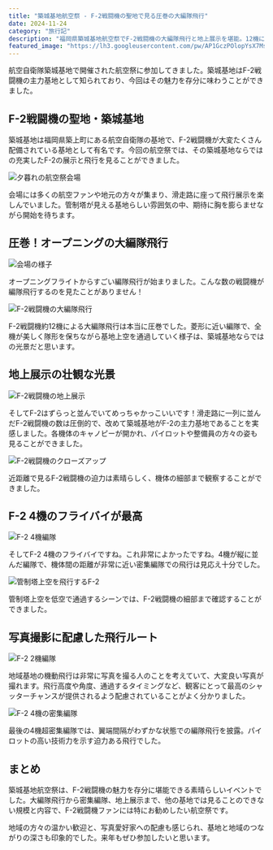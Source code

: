 ```yaml
---
title: "築城基地航空祭 - F-2戦闘機の聖地で見る圧巻の大編隊飛行"
date: 2024-11-24
category: "旅行記"
description: "福岡県築城基地航空祭でF-2戦闘機の大編隊飛行と地上展示を堪能。12機による圧巻の編隊飛行や地上にずらりと並んだF-2の壮観な様子をレポート。"
featured_image: "https://lh3.googleusercontent.com/pw/AP1GczPOlopYsX7MsPiOXw8nvq96XLT415gyFtErPhUNZ2N-AGkoAJ1s2zA3qgUezSvFKTLBripmMh4-e2_StP5ujEPxpif7Y7FW8j7CTMx33xYMi6pjjZoLuK81Kq5VM_SLv3ugOuSflzqbisRoDuO6p-EKXQ=s1621?authuser=0"
---
```


<!-- 元のGoogle Photosリンク: https://photos.app.goo.gl/6WBcxyYhbk64D8gVA -->

航空自衛隊築城基地で開催された航空祭に参加してきました。築城基地はF-2戦闘機の主力基地として知られており、今回はその魅力を存分に味わうことができました。

## F-2戦闘機の聖地・築城基地

築城基地は福岡県築上町にある航空自衛隊の基地で、F-2戦闘機が大変たくさん配備されている基地として有名です。今回の航空祭では、その築城基地ならではの充実したF-2の展示と飛行を見ることができました。

![夕暮れの航空祭会場](https://lh3.googleusercontent.com/pw/AP1GczPo91Oxu7MxXkquKzjgRCfrS9T1IZ2-KSh5ej_rQZiwTEU0dEjMm1gDWHSXNt2WBN8uhjWsnOcBllgKIe6MxDhYDSw053v1SY1ZO5DuQ1KX2Xc710C4=s1621?authuser=0)

会場には多くの航空ファンや地元の方々が集まり、滑走路に座って飛行展示を楽しんでいました。管制塔が見える基地らしい雰囲気の中、期待に胸を膨らませながら開始を待ちます。

## 圧巻！オープニングの大編隊飛行

![会場の様子](https://lh3.googleusercontent.com/pw/AP1GczMUQv2teFoas1TWjeKS6YbS8aYiNrNeKMhCWC4rgkzQdZPCregIZ6votZHrSfxi7P1wEobopgQsL_qSdwe1ak7_2SyDwj_SeAHO4TJ3bEr4DZyYvIpQ=s1621?authuser=0)

オープニングフライトからすごい編隊飛行が始まりました。こんな数の戦闘機が編隊飛行するのを見たことがありません！

![F-2戦闘機の大編隊飛行](https://lh3.googleusercontent.com/pw/AP1GczPOlopYsX7MsPiOXw8nvq96XLT415gyFtErPhUNZ2N-AGkoAJ1s2zA3qgUezSvFKTLBripmMh4-e2_StP5ujEPxpif7Y7FW8j7CTMx33xYMi6pjjZoLuK81Kq5VM_SLv3ugOuSflzqbisRoDuO6p-EKXQ=s1621?authuser=0)

F-2戦闘機約12機による大編隊飛行は本当に圧巻でした。菱形に近い編隊で、全機が美しく隊形を保ちながら基地上空を通過していく様子は、築城基地ならではの光景だと思います。

## 地上展示の壮観な光景

![F-2戦闘機の地上展示](https://lh3.googleusercontent.com/pw/AP1GczNdfb1Lu96ivWSFHtfx5IPDa8PtIaBb9iqbwP_w5tAF96OsvODNqW6hcZgsWUmlGWhYKSuH226AAmWT-ZH34u6GurvM1GxFJSWCkYUkXz0lxwH3MiOko05Q3g6jMRl-WDcK1Nd540yEYSAKZ0P14UrvCQ=s1621?authuser=0)

そしてF-2はずらっと並んでいてめっちゃかっこいいです！滑走路に一列に並んだF-2戦闘機の数は圧倒的で、改めて築城基地がF-2の主力基地であることを実感しました。各機体のキャノピーが開かれ、パイロットや整備員の方々の姿も見ることができました。

![F-2戦闘機のクローズアップ](https://lh3.googleusercontent.com/pw/AP1GczOZBLyxrOiG47Ks3827UISptfnmllIo_O1QgBf2PaNAajSzBTN7jXXcopwcn0jQ2Ycj-jJGy1TmrI0CNdioIy3CSmoabyLxjdSM6vq5OpP9r8heuWdI1WP8Zm-i3i6YZOFu2laz-F-rJdksHPVOqjR-uA=s1621?authuser=0)

近距離で見るF-2戦闘機の迫力は素晴らしく、機体の細部まで観察することができました。

## F-2 4機のフライバイが最高

![F-2 4機編隊](https://lh3.googleusercontent.com/pw/AP1GczPOdZg-JFrBXhKSpZS1vjGAvJyBcJSi6s62qGgom0Jy_jyTZb6WWTde0PuxeTSgi6uPa9RjvWxDdcDyganBt0N56MdG9CY6qyxNucDtjEYBuf8u2l8FD3Do2eqmkVfXoclZHDExvHK1pYDgZo9zT3M9HA=s1621?authuser=0)

そしてF-2 4機のフライバイですね。これ非常によかったですね。4機が縦に並んだ編隊で、機体間の距離が非常に近い密集編隊での飛行は見応え十分でした。

![管制塔上空を飛行するF-2](https://lh3.googleusercontent.com/pw/AP1GczPxzCTPMpnv3jhR0YNoMJOy0fusU_P32pprYOB09FiSXQc7rGdCasWYHC_tHpjf-lfRFLQTxpPWk-e1nv1ycmbAgmR97x74Kxll8cF2i4E4a0wolkCe08mAd3F-JeQg4LmPkC0oHBlbHKZ_VbKAydTmqQ=s1621?authuser=0)

管制塔上空を低空で通過するシーンでは、F-2戦闘機の細部まで確認することができました。

## 写真撮影に配慮した飛行ルート

![F-2 2機編隊](https://lh3.googleusercontent.com/pw/AP1GczOPrhBoLjGAtMwEcnoimDNSAL4fBHeX-EGwGuPcgonA8gbKVG3Hko_Ec2ewgqOxgVnpL03QWMXLn91skGq_HwPZzCKmvv7ztK7lxcQpb4EKymltDpy2UWOe8-Uj5jIL2DEuG934lG751VmXA12znHzVZA=s1621?authuser=0)

地域基地の機動飛行は非常に写真を撮る人のことを考えていて、大変良い写真が撮れます。飛行高度や角度、通過するタイミングなど、観客にとって最高のシャッターチャンスが提供されるよう配慮されていることがよく分かりました。

![F-2 4機の密集編隊](https://lh3.googleusercontent.com/pw/AP1GczN27CIKTGrWz-i6b7W88uo1eTKzSqZNE2CHaTAjsztl0nAndXsvHRZdYcwazFBGx4fLT7cMzfIebuwe8ZSoHKlQCa71M4XYWRDOHRObYMocZ6y0qOE2BrsjXSm34-_9SiF2qdVW2UwxPYlWoIkxWoU43g=s1621?authuser=0)

最後の4機超密集編隊では、翼端間隔がわずかな状態での編隊飛行を披露。パイロットの高い技術力を示す迫力ある飛行でした。

## まとめ

築城基地航空祭は、F-2戦闘機の魅力を存分に堪能できる素晴らしいイベントでした。大編隊飛行から密集編隊、地上展示まで、他の基地では見ることのできない規模と内容で、F-2戦闘機ファンには特にお勧めしたい航空祭です。

地域の方々の温かい歓迎と、写真愛好家への配慮も感じられ、基地と地域のつながりの深さも印象的でした。来年もぜひ参加したいと思います。